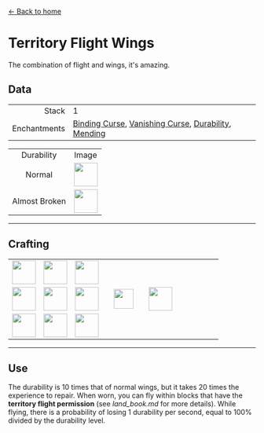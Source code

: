 [← Back to home](../)
# Territory Flight Wings
The combination of flight and wings, it's amazing.

## Data
<table>
    <tr><td align="end">Stack</td><td>1</td></tr>
    <tr><td align="end">Enchantments</td><td><a href="https://minecraft.fandom.com/wiki/Binding_Curse">Binding Curse</a>, <a href="https://minecraft.fandom.com/wiki/Curse_of_Vanishing">Vanishing Curse</a>, <a href="https://minecraft.fandom.com/wiki/Durability">Durability</a>, <a href="https://minecraft.fandom.com/wiki/Mending">Mending</a></td></tr>
</table>
<table>
    <tr><td align="center">Durability</td><td align="center">Image</td></tr>
    <tr><td align="center">Normal</td><td><img src="https://i.imgur.com/sMykckD.png" height="48"/></td></tr>
    <tr><td align="center">Almost Broken</td><td><img src="https://i.imgur.com/eKWcQ5V.png" height="48"/></td></tr>
</table>

---

## Crafting
<table>
    <tr><td><img src="https://i.imgur.com/wl43BjZ.png" width="48"/></td><td><img src="https://i.imgur.com/IWZz8YM.png" width="48"/></td><td><img src="https://i.imgur.com/wl43BjZ.png" width="48"/></td><td colspan="3"></td></tr>
    <tr><td><img src="https://i.imgur.com/wl43BjZ.png" width="48"/></td><td><img src="https://i.imgur.com/E4LgClR.png" width="48"/></td><td><img src="https://i.imgur.com/wl43BjZ.png" width="48"/></td><td width="70" align="center"><img src="https://i.imgur.com/VE0KqIE.png" width="40"/></td><td><img src="https://i.imgur.com/sMykckD.png" width="48"/></td><td width="70"></td></tr>
    <tr><td><img src="https://i.imgur.com/wl43BjZ.png" width="48"/></td><td><img src="https://i.imgur.com/wl43BjZ.png" width="48"/></td><td><img src="https://i.imgur.com/wl43BjZ.png" width="48"/></td><td colspan="3"></td></tr>
</table>

---

## Use
The durability is 10 times that of normal wings, but it takes 20 times the experience to repair.
When worn, you can fly within blocks that have the <b>territory flight permission</b> (see <i>land_book.md</i> for more details).
While flying, there is a probability of losing 1 durability per second, equal to 100% divided by the durability level.
